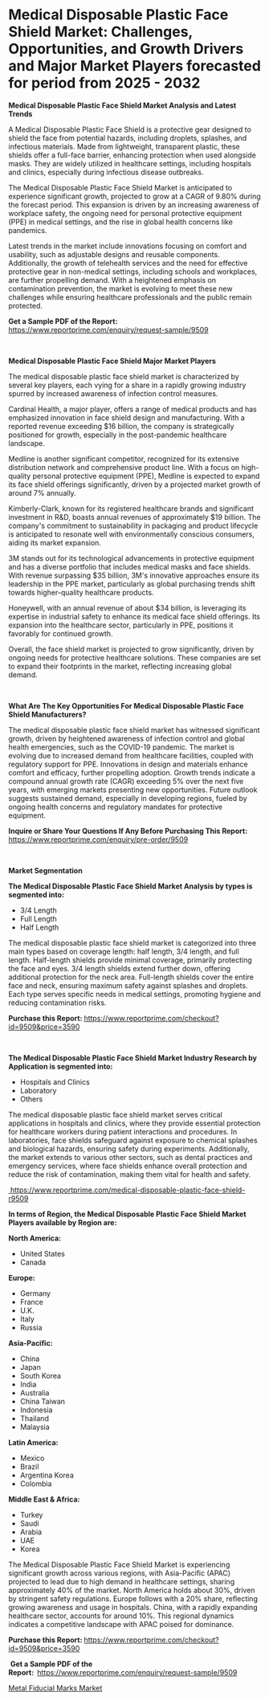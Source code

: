 <p><h1>Medical Disposable Plastic Face Shield Market: Challenges, Opportunities, and Growth Drivers and Major Market Players forecasted for period from 2025 - 2032</h1></p><p><strong>Medical Disposable Plastic Face Shield Market Analysis and Latest Trends</strong></p>
<p><p>A Medical Disposable Plastic Face Shield is a protective gear designed to shield the face from potential hazards, including droplets, splashes, and infectious materials. Made from lightweight, transparent plastic, these shields offer a full-face barrier, enhancing protection when used alongside masks. They are widely utilized in healthcare settings, including hospitals and clinics, especially during infectious disease outbreaks.</p><p>The Medical Disposable Plastic Face Shield Market is anticipated to experience significant growth, projected to grow at a CAGR of 9.80% during the forecast period. This expansion is driven by an increasing awareness of workplace safety, the ongoing need for personal protective equipment (PPE) in medical settings, and the rise in global health concerns like pandemics. </p><p>Latest trends in the market include innovations focusing on comfort and usability, such as adjustable designs and reusable components. Additionally, the growth of telehealth services and the need for effective protective gear in non-medical settings, including schools and workplaces, are further propelling demand. With a heightened emphasis on contamination prevention, the market is evolving to meet these new challenges while ensuring healthcare professionals and the public remain protected.</p></p>
<p><strong>Get a Sample PDF of the Report:&nbsp;</strong> <a href="https://www.reportprime.com/enquiry/request-sample/9509?utm_campaign=3017&utm_medium=2&utm_source=Github&utm_content=ia&utm_term=20032025&utm_id=medical-disposable-plastic-face-shield">https://www.reportprime.com/enquiry/request-sample/9509</a></p>
<p>&nbsp;</p>
<p><strong>Medical Disposable Plastic Face Shield Major Market Players</strong></p>
<p><p>The medical disposable plastic face shield market is characterized by several key players, each vying for a share in a rapidly growing industry spurred by increased awareness of infection control measures.</p><p>Cardinal Health, a major player, offers a range of medical products and has emphasized innovation in face shield design and manufacturing. With a reported revenue exceeding $16 billion, the company is strategically positioned for growth, especially in the post-pandemic healthcare landscape.</p><p>Medline is another significant competitor, recognized for its extensive distribution network and comprehensive product line. With a focus on high-quality personal protective equipment (PPE), Medline is expected to expand its face shield offerings significantly, driven by a projected market growth of around 7% annually.</p><p>Kimberly-Clark, known for its registered healthcare brands and significant investment in R&D, boasts annual revenues of approximately $19 billion. The company's commitment to sustainability in packaging and product lifecycle is anticipated to resonate well with environmentally conscious consumers, aiding its market expansion.</p><p>3M stands out for its technological advancements in protective equipment and has a diverse portfolio that includes medical masks and face shields. With revenue surpassing $35 billion, 3M's innovative approaches ensure its leadership in the PPE market, particularly as global purchasing trends shift towards higher-quality healthcare products.</p><p>Honeywell, with an annual revenue of about $34 billion, is leveraging its expertise in industrial safety to enhance its medical face shield offerings. Its expansion into the healthcare sector, particularly in PPE, positions it favorably for continued growth.</p><p>Overall, the face shield market is projected to grow significantly, driven by ongoing needs for protective healthcare solutions. These companies are set to expand their footprints in the market, reflecting increasing global demand.</p></p>
<p>&nbsp;</p>
<p><strong>What Are The Key Opportunities For Medical Disposable Plastic Face Shield Manufacturers?</strong></p>
<p><p>The medical disposable plastic face shield market has witnessed significant growth, driven by heightened awareness of infection control and global health emergencies, such as the COVID-19 pandemic. The market is evolving due to increased demand from healthcare facilities, coupled with regulatory support for PPE. Innovations in design and materials enhance comfort and efficacy, further propelling adoption. Growth trends indicate a compound annual growth rate (CAGR) exceeding 5% over the next five years, with emerging markets presenting new opportunities. Future outlook suggests sustained demand, especially in developing regions, fueled by ongoing health concerns and regulatory mandates for protective equipment.</p></p>
<p><strong>Inquire or Share Your Questions If Any Before Purchasing This Report:</strong> <a href="https://www.reportprime.com/enquiry/pre-order/9509?utm_campaign=3017&utm_medium=2&utm_source=Github&utm_content=ia&utm_term=20032025&utm_id=medical-disposable-plastic-face-shield">https://www.reportprime.com/enquiry/pre-order/9509</a></p>
<p>&nbsp;</p>
<p><strong>Market Segmentation</strong></p>
<p><strong>The Medical Disposable Plastic Face Shield Market Analysis by types is segmented into:</strong></p>
<p><ul><li>3/4 Length</li><li>Full Length</li><li>Half Length</li></ul></p>
<p><p>The medical disposable plastic face shield market is categorized into three main types based on coverage length: half length, 3/4 length, and full length. Half-length shields provide minimal coverage, primarily protecting the face and eyes. 3/4 length shields extend further down, offering additional protection for the neck area. Full-length shields cover the entire face and neck, ensuring maximum safety against splashes and droplets. Each type serves specific needs in medical settings, promoting hygiene and reducing contamination risks.</p></p>
<p><strong>Purchase this Report:&nbsp;</strong><a href="https://www.reportprime.com/checkout?id=9509&price=3590&utm_campaign=3017&utm_medium=2&utm_source=Github&utm_content=ia&utm_term=20032025&utm_id=medical-disposable-plastic-face-shield">https://www.reportprime.com/checkout?id=9509&price=3590</a></p>
<p>&nbsp;</p>
<p><strong>The Medical Disposable Plastic Face Shield Market Industry Research by Application is segmented into:</strong></p>
<p><ul><li>Hospitals and Clinics</li><li>Laboratory</li><li>Others</li></ul></p>
<p><p>The medical disposable plastic face shield market serves critical applications in hospitals and clinics, where they provide essential protection for healthcare workers during patient interactions and procedures. In laboratories, face shields safeguard against exposure to chemical splashes and biological hazards, ensuring safety during experiments. Additionally, the market extends to various other sectors, such as dental practices and emergency services, where face shields enhance overall protection and reduce the risk of contamination, making them vital for health and safety.</p></p>
<p><a href="https://www.reportprime.com/medical-disposable-plastic-face-shield-r9509?utm_campaign=3017&utm_medium=2&utm_source=Github&utm_content=ia&utm_term=20032025&utm_id=medical-disposable-plastic-face-shield">&nbsp;https://www.reportprime.com/medical-disposable-plastic-face-shield-r9509</a></p>
<p><strong>In terms of Region, the Medical Disposable Plastic Face Shield Market Players available by Region are:</strong></p>
<p>
    <p> <strong> North America: </strong>
        <ul>
            <li>United States</li>
            <li>Canada</li>
        </ul>
        </p> 
    <p> <strong> Europe: </strong>
        <ul>
            <li>Germany</li>
            <li>France</li>
            <li>U.K.</li>
            <li>Italy</li>
            <li>Russia</li>
        </ul>
        </p> 
    <p> <strong> Asia-Pacific: </strong>
        <ul>
            <li>China</li>
            <li>Japan</li>
            <li>South Korea</li>
            <li>India</li>
            <li>Australia</li>
            <li>China Taiwan</li>
            <li>Indonesia</li>
            <li>Thailand</li>
            <li>Malaysia</li>
        </ul>
        </p> 
    <p> <strong> Latin America: </strong>
        <ul>
            <li>Mexico</li>
            <li>Brazil</li>
            <li>Argentina Korea</li>
            <li>Colombia</li>
        </ul>
        </p> 
    <p> <strong> Middle East & Africa: </strong>
        <ul>
            <li>Turkey</li>
            <li>Saudi</li>
            <li>Arabia</li>
            <li>UAE</li>
            <li>Korea</li>
        </ul>
    </p>
    </p>
<p><p>The Medical Disposable Plastic Face Shield Market is experiencing significant growth across various regions, with Asia-Pacific (APAC) projected to lead due to high demand in healthcare settings, sharing approximately 40% of the market. North America holds about 30%, driven by stringent safety regulations. Europe follows with a 20% share, reflecting growing awareness and usage in hospitals. China, with a rapidly expanding healthcare sector, accounts for around 10%. This regional dynamics indicates a competitive landscape with APAC poised for dominance.</p></p>
<p><strong>Purchase this Report: </strong><a href="https://www.reportprime.com/checkout?id=9509&price=3590&utm_campaign=3017&utm_medium=2&utm_source=Github&utm_content=ia&utm_term=20032025&utm_id=medical-disposable-plastic-face-shield">https://www.reportprime.com/checkout?id=9509&price=3590</a></p>
<p>&nbsp;<strong>Get a Sample PDF of the Report:&nbsp;&nbsp;</strong><a href="https://www.reportprime.com/enquiry/request-sample/9509?utm_campaign=3017&utm_medium=2&utm_source=Github&utm_content=ia&utm_term=20032025&utm_id=medical-disposable-plastic-face-shield">https://www.reportprime.com/enquiry/request-sample/9509</a></p>
<p><strong></strong></p>
<p><p><a href="https://github.com/boysabotzoc/Market-Research-Report-List-1/blob/main/metal-fiducial-marks-market.md?utm_campaign=3017&utm_medium=2&utm_source=Github&utm_content=ia&utm_term=20032025&utm_id=medical-disposable-plastic-face-shield">Metal Fiducial Marks Market</a></p></p>